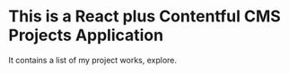 # This is a React plus Contentful CMS Projects Application

It contains a list of my project works, explore.
 
 
